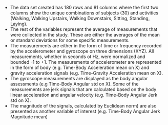 + The data set created has 180 rows and 81 columns where the first two columns show the unique combinations of subjects (30) and activities (Walking, Walking Upstairs, Walking Downstairs, Sitting, Standing, Laying). 
+ The rest of the variables represent the average of measurements that were collected in the study. These are either the averages of the mean or standard deviations for some specific measurements. 
+ The measurements are either in the form of time or frequency recorded by the accelerometer and gyroscope on three dimensions (XYZ). All measurements, whether in seconds ot Hz, were normalized and bounded -1 to +1. The measurements of accelerometer are represented in the form of body (e.g. Time-Body Acceleration mean on X) and gravity acceleration signals (e.g. Time-Gravity Acceleration mean on X). 
+ The gyroscope measurements are displayed as the body angular assessments (e.g Time-Body Angular std on X).
Some of the measurements are jerk signals that are calculated based on the body linear acceleration and angular velocity (e.g. Time-Body Angular Jerk std on X). 
+ The magnitude of the signals, calculated by Euclidean norm) are also presented as another variable of interest (e.g. Time-Body Angular Jerk Magnitude mean) 
 
